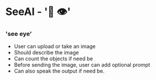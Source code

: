 # SeeAI - '🌊 👁️'
    
  ### 'see eye'  

- User can upload or take an image
- Should describe the image 
- Can count the objects if need be
- Before sending the image, user can add optional prompt
- Can also speak the output if need be.